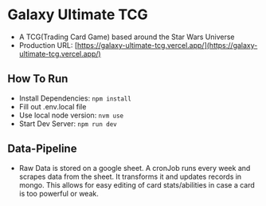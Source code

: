 # Galaxy Ultimate TCG

 - A TCG(Trading Card Game) based around the Star Wars Universe
 - Production URL: [https://galaxy-ultimate-tcg.vercel.app/](https://galaxy-ultimate-tcg.vercel.app/)


## How To Run
 - Install Dependencies: `npm install`
 - Fill out .env.local file
 - Use local node version: `nvm use`
 - Start Dev Server: `npm run dev`

## Data-Pipeline
 - Raw Data is stored on a google sheet. A cronJob runs every week and scrapes data from the sheet. It transforms it and updates records in mongo. This allows for easy editing of card stats/abilities in case a card is too powerful or weak.
